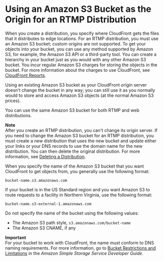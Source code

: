 # Using an Amazon S3 Bucket as the Origin for an RTMP Distribution<a name="StreamingDistributionS3Origin"></a>

When you create a distribution, you specify where CloudFront gets the files that it distributes to edge locations\. For an RTMP distribution, you must use an Amazon S3 bucket; custom origins are not supported\. To get your objects into your bucket, you can use any method supported by Amazon S3, for example, the Amazon S3 API or a third\-party tool\. You can create a hierarchy in your bucket just as you would with any other Amazon S3 bucket\. You incur regular Amazon S3 charges for storing the objects in the bucket\. For more information about the charges to use CloudFront, see [CloudFront Reports](reports.md)\.

Using an existing Amazon S3 bucket as your CloudFront origin server doesn't change the bucket in any way; you can still use it as you normally would to store and access Amazon S3 objects \(at the normal Amazon S3 prices\)\. 

You can use the same Amazon S3 bucket for both RTMP and web distributions\. 

**Note**  
After you create an RTMP distribution, you can't change its origin server\. If you need to change the Amazon S3 bucket for an RTMP distribution, you must create a new distribution that uses the new bucket and update either your links or your DNS records to use the domain name for the new distribution\. You can then delete the original distribution\. For more information, see [Deleting a Distribution](HowToDeleteDistribution.md)\.

When you specify the name of the Amazon S3 bucket that you want CloudFront to get objects from, you generally use the following format:

`bucket-name.s3.amazonaws.com`

If your bucket is in the US Standard region and you want Amazon S3 to route requests to a facility in Northern Virginia, use the following format:

`bucket-name.s3-external-1.amazonaws.com` 

Do not specify the name of the bucket using the following values:
+ The Amazon S3 path style, `s3.amazonaws.com/bucket-name`
+ The Amazon S3 CNAME, if any

**Important**  
For your bucket to work with CloudFront, the name must conform to DNS naming requirements\. For more information, go to [Bucket Restrictions and Limitations](https://docs.aws.amazon.com/AmazonS3/latest/dev/BucketRestrictions.html) in the *Amazon Simple Storage Service Developer Guide*\.